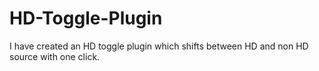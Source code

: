 HD-Toggle-Plugin
================

I have created an HD toggle plugin which shifts between HD and non HD source with one click.
